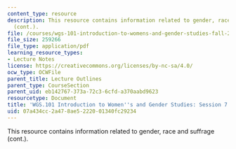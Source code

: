 ```yaml
---
content_type: resource
description: This resource contains information related to gender, race and suffrage
  (cont.).
file: /courses/wgs-101-introduction-to-womens-and-gender-studies-fall-2014/07a434cc2a478ae5222001340fc29234_MITWGS_101F14_Sess7.pdf
file_size: 259266
file_type: application/pdf
learning_resource_types:
- Lecture Notes
license: https://creativecommons.org/licenses/by-nc-sa/4.0/
ocw_type: OCWFile
parent_title: Lecture Outlines
parent_type: CourseSection
parent_uid: eb142767-373a-72c3-6cfd-a370aabd9623
resourcetype: Document
title: 'WGS.101 Introduction to Women''s and Gender Studies: Session 7 Lecture Outline'
uid: 07a434cc-2a47-8ae5-2220-01340fc29234
---
```

This resource contains information related to gender, race and suffrage (cont.).